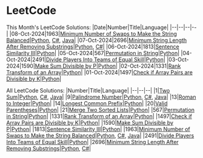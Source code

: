 # LeetCode
This Month's LeetCode Solutions:
|Date|Number|Title|Language|
|--|--|--|--|
|08-Oct-2024|1963|[Minimum Number of Swaps to Make the String Balanced](/1963)|[Python](/1963/1963.py), [C#](/1963/1963.cs), [Java](/1963/1963.java)|
|07-Oct-2024|2696|[Minimum String Length After Removing Substrings](/2696)|[Python](/2696/2696.py), [C#](/2696/2696.cs)|
|06-Oct-2024|1813|[Sentence Similarity III](/1813)|[Python](/1813/1813.py)|
|05-Oct-2024|567|[Permutation in String](/567)|[Python](/567/567.py)|
|04-Oct-2024|2491|[Divide Players Into Teams of Equal Skill](/2491)|[Python](/2491/2491.py)|
|03-Oct-2024|1590|[Make Sum Divisible by P](/1590)|[Python](/1590/1590.py)|
|02-Oct-2024|1331|[Rank Transform of an Array](/1331)|[Python](/1331/1331.py)|
|01-Oct-2024|1497|[Check if Array Pairs are Divisible by K](/1497)|[Python](/1497/1497.py)|

All LeetCode Solutions:
|Number|Title|Language|
|--|--|--|
|1|[Two Sum](/1)|[Python](/1/1.py), [C#](/1/1.cs), [Java](/1/1.java)|
|9|[Palindrome Number](/9)|[Python](/9/9.py), [C#](/9/9.cs), [Java](/9/9.java)|
|13|[Roman to Integer](/13)|[Python](/13/13.py)|
|14|[Longest Common Prefix](/14)|[Python](/14/14.py)|
|20|[Valid Parentheses](/20)|[Python](/20/20.py)|
|21|[Merge Two Sorted Lists](/21)|[Python](/21/21.py)|
|567|[Permutation in String](/567)|[Python](/567/567.py)|
|1331|[Rank Transform of an Array](/1331)|[Python](/1331/1331.py)|
|1497|[Check if Array Pairs are Divisible by K](/1497)|[Python](/1497/1497.py)|
|1590|[Make Sum Divisible by P](/1590)|[Python](/1590/1590.py)|
|1813|[Sentence Similarity III](/1813)|[Python](/1813/1813.py)|
|1963|[Minimum Number of Swaps to Make the String Balanced](/1963)|[Python](/1963/1963.py), [C#](/1963/1963.cs), [Java](/1963/1963.java)|
|2491|[Divide Players Into Teams of Equal Skill](/2491)|[Python](/2491/2491.py)|
|2696|[Minimum String Length After Removing Substrings](/2696)|[Python](/2696/2696.py), [C#](/2696/2696.cs)|
